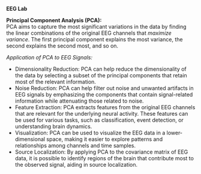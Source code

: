 **EEG Lab**


**Principal Component Analysis (PCA):**<Br/>
PCA aims to capture the most significant variations in the data by finding the linear combinations of the original EEG channels that *maximize variance*. The first principal component explains the most variance, the second explains the second most, and so on.<br/>

*Application of PCA to EEG Signals:*<br/>
 - Dimensionality Reduction: PCA can help reduce the dimensionality of the data by selecting a subset of the principal components that retain most of the relevant information.
 - Noise Reduction: PCA can help filter out noise and unwanted artifacts in EEG signals by emphasizing the components that contain signal-related information while attenuating those related to noise.
 - Feature Extraction: PCA extracts features from the original EEG channels that are relevant for the underlying neural activity. These features can be used for various tasks, such as classification, event detection, or understanding brain dynamics.
 - Visualization: PCA can be used to visualize the EEG data in a lower-dimensional space, making it easier to explore patterns and relationships among channels and time samples.
 - Source Localization: By applying PCA to the covariance matrix of EEG data, it is possible to identify regions of the brain that contribute most to the observed signal, aiding in source localization.
